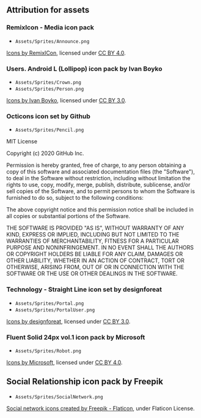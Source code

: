 ## Attribution for assets

### RemixIcon - Media icon pack

- `Assets/Sprites/Announce.png`

[Icons by RemixICon](https://www.iconfinder.com/iconsets/remixicon-media), licensed under [CC BY 4.0](https://creativecommons.org/licenses/by/4.0/).

### Users. Android L (Lollipop) icon pack by Ivan Boyko

- `Assets/Sprites/Crown.png`
- `Assets/Sprites/Person.png`

[Icons by Ivan Boyko](https://www.iconfinder.com/iconsets/users-android-l-lollipop), licensed under [CC BY 3.0](https://creativecommons.org/licenses/by/3.0/).

### Octicons icon set by Github

- `Assets/Sprites/Pencil.png`

MIT License

Copyright (c) 2020 GitHub Inc.

Permission is hereby granted, free of charge, to any person obtaining a copy
of this software and associated documentation files (the "Software"), to deal
in the Software without restriction, including without limitation the rights
to use, copy, modify, merge, publish, distribute, sublicense, and/or sell
copies of the Software, and to permit persons to whom the Software is
furnished to do so, subject to the following conditions:

The above copyright notice and this permission notice shall be included in all
copies or substantial portions of the Software.

THE SOFTWARE IS PROVIDED "AS IS", WITHOUT WARRANTY OF ANY KIND, EXPRESS OR
IMPLIED, INCLUDING BUT NOT LIMITED TO THE WARRANTIES OF MERCHANTABILITY,
FITNESS FOR A PARTICULAR PURPOSE AND NONINFRINGEMENT. IN NO EVENT SHALL THE
AUTHORS OR COPYRIGHT HOLDERS BE LIABLE FOR ANY CLAIM, DAMAGES OR OTHER
LIABILITY, WHETHER IN AN ACTION OF CONTRACT, TORT OR OTHERWISE, ARISING FROM,
OUT OF OR IN CONNECTION WITH THE SOFTWARE OR THE USE OR OTHER DEALINGS IN THE
SOFTWARE.

### Technology - Straight Line icon set by designforeat

- `Assets/Sprites/Portal.png`
- `Assets/Sprites/PortalUser.png`

[Icons by designforeat](https://www.iconfinder.com/iconsets/technology-straight-line), licensed under [CC BY 3.0](https://creativecommons.org/licenses/by/3.0/).

### Fluent Solid 24px vol.1 icon pack by Microsoft

- `Assets/Sprites/Robot.png`

[Icons by Microsoft](https://www.iconfinder.com/iconsets/fluent-solid-24px-vol-1), licensed under [CC BY 4.0](https://creativecommons.org/licenses/by/4.0/).

## Social Relationship icon pack by Freepik

- `Assets/Sprites/SocialNetwork.png`

[Social network icons created by Freepik - Flaticon](https://www.flaticon.com/free-icons/social-network), under Flaticon License.